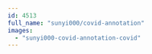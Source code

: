 ```yaml
---
id: 4513
full_name: "sunyi000/covid-annotation"
images: 
  - "sunyi000-covid-annotation-covid"
---
```

